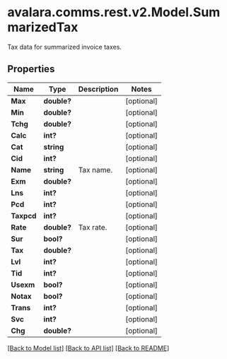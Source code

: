 # avalara.comms.rest.v2.Model.SummarizedTax
Tax data for summarized invoice taxes.
## Properties

Name | Type | Description | Notes
------------ | ------------- | ------------- | -------------
**Max** | **double?** |  | [optional] 
**Min** | **double?** |  | [optional] 
**Tchg** | **double?** |  | [optional] 
**Calc** | **int?** |  | [optional] 
**Cat** | **string** |  | [optional] 
**Cid** | **int?** |  | [optional] 
**Name** | **string** | Tax name. | [optional] 
**Exm** | **double?** |  | [optional] 
**Lns** | **int?** |  | [optional] 
**Pcd** | **int?** |  | [optional] 
**Taxpcd** | **int?** |  | [optional] 
**Rate** | **double?** | Tax rate. | [optional] 
**Sur** | **bool?** |  | [optional] 
**Tax** | **double?** |  | [optional] 
**Lvl** | **int?** |  | [optional] 
**Tid** | **int?** |  | [optional] 
**Usexm** | **bool?** |  | [optional] 
**Notax** | **bool?** |  | [optional] 
**Trans** | **int?** |  | [optional] 
**Svc** | **int?** |  | [optional] 
**Chg** | **double?** |  | [optional] 

[[Back to Model list]](../README.md#documentation-for-models) [[Back to API list]](../README.md#documentation-for-api-endpoints) [[Back to README]](../README.md)

